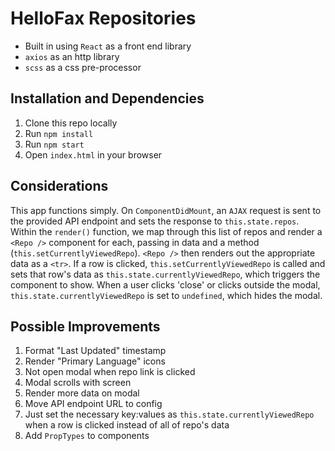 # HelloFax Repositories
* Built in using `React` as a front end library
* `axios` as an http library
* `scss` as a css pre-processor

## Installation and Dependencies
1. Clone this repo locally
2. Run `npm install`
2. Run `npm start`
3. Open `index.html` in your browser

## Considerations
This app functions simply. On `ComponentDidMount`, an `AJAX` request is sent to the provided API endpoint and sets the response to `this.state.repos`. Within the `render()` function, we map through this list of repos and render a `<Repo />` component for each, passing in data and a method (`this.setCurrentlyViewedRepo`). `<Repo />` then renders out the appropriate data as a `<tr>`. If a row is clicked, `this.setCurrentlyViewedRepo` is called and sets that row's data as `this.state.currentlyViewedRepo`, which triggers the <Modal /> component to show. When a user clicks 'close' or clicks outside the modal, `this.state.currentlyViewedRepo` is set to `undefined`, which hides the modal.

## Possible Improvements
1. Format "Last Updated" timestamp
2. Render "Primary Language" icons
3. Not open modal when repo link is clicked
4. Modal scrolls with screen
5. Render more data on modal
6. Move API endpoint URL to config
7. Just set the necessary key:values as `this.state.currentlyViewedRepo` when a row is clicked instead of all of repo's data
8. Add `PropTypes` to components